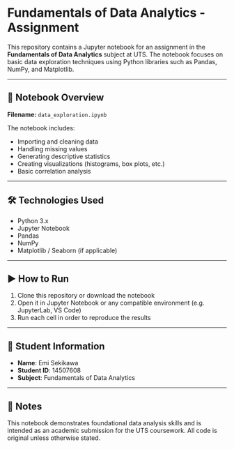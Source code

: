 # Fundamentals of Data Analytics - Assignment

This repository contains a Jupyter notebook for an assignment in the **Fundamentals of Data Analytics** subject at UTS. The notebook focuses on basic data exploration techniques using Python libraries such as Pandas, NumPy, and Matplotlib.

---

## 📘 Notebook Overview

**Filename:** `data_exploration.ipynb`

The notebook includes:

- Importing and cleaning data
- Handling missing values
- Generating descriptive statistics
- Creating visualizations (histograms, box plots, etc.)
- Basic correlation analysis

---

## 🛠 Technologies Used

- Python 3.x
- Jupyter Notebook
- Pandas
- NumPy
- Matplotlib / Seaborn (if applicable)

---

## ▶️ How to Run

1. Clone this repository or download the notebook
2. Open it in Jupyter Notebook or any compatible environment (e.g. JupyterLab, VS Code)
3. Run each cell in order to reproduce the results

---

## 👤 Student Information

- **Name**: Emi Sekikawa  
- **Student ID**: 14507608  
- **Subject**: Fundamentals of Data Analytics  

---

## 📌 Notes

This notebook demonstrates foundational data analysis skills and is intended as an academic submission for the UTS coursework. All code is original unless otherwise stated.
